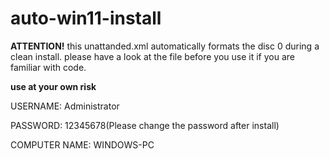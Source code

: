 # auto-win11-install

**ATTENTION!** this unattanded.xml automatically formats the disc 0 during a clean install. please have a look at the file before you use it if you are familiar with code.


**use at your own risk**


USERNAME: Administrator


PASSWORD: 12345678(Please change the password after install)


COMPUTER NAME: WINDOWS-PC
